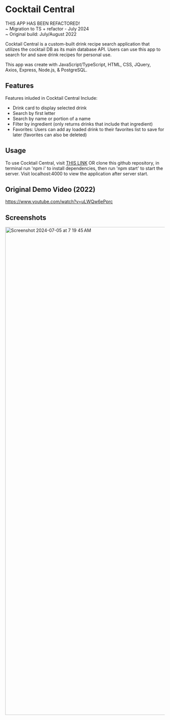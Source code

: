 # Cocktail Central

THIS APP HAS BEEN REFACTORED! <br />
~ Migration to TS + refactor - July 2024 <br />
~ Original build: July/August 2022

Cocktail Central is a custom-built drink recipe search application that utilizes the cocktail DB as its main database API. 
Users can use this app to search for and save drink recipes for personal use. 

This app was create with JavaScript/TypeScript, HTML, CSS, JQuery, Axios, Express, Node.js, & PostgreSQL. 

## Features

Features inluded in Cocktail Central Include:

- Drink card to display selected drink
- Search by first letter
- Search by name or portion of a name
- Filter by ingredient (only returns drinks that include that ingredient)
- Favorites: Users can add ay loaded drink to their favorites list to save for later (favorites can also be deleted)

## Usage

To use Cocktail Central, visit [THIS LINK](https://cocktail-central.up.railway.app/) OR clone this github repository, in terminal run 'npm i' 
to install dependencies, then run 'npm start' to start the server. Visit localhost:4000 to view the application after server start. 

## Original Demo Video (2022)
https://www.youtube.com/watch?v=uLWQw6ePprc

## Screenshots
<img width="1542" alt="Screenshot 2024-07-05 at 7 19 45 AM" src="https://github.com/johnsonav1992/cocktail-app/assets/97169070/3bd6aae3-f30c-449d-881a-a5c64c925c86">


